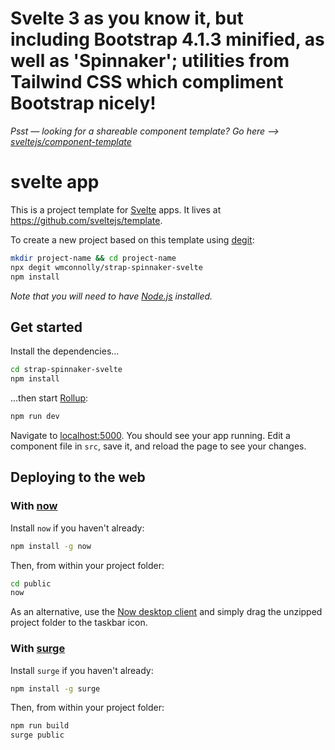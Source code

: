 # Svelte 3 as you know it, but including Bootstrap 4.1.3 minified, as well as 'Spinnaker'; utilities from Tailwind CSS which compliment Bootstrap nicely!

*Psst — looking for a shareable component template? Go here --> [sveltejs/component-template](https://github.com/sveltejs/component-template)*


# svelte app

This is a project template for [Svelte](https://svelte.dev) apps. It lives at https://github.com/sveltejs/template.

To create a new project based on this template using [degit](https://github.com/Rich-Harris/degit):

```bash
mkdir project-name && cd project-name
npx degit wmconnolly/strap-spinnaker-svelte
npm install
```

*Note that you will need to have [Node.js](https://nodejs.org) installed.*


## Get started

Install the dependencies...

```bash
cd strap-spinnaker-svelte
npm install
```

...then start [Rollup](https://rollupjs.org):

```bash
npm run dev
```

Navigate to [localhost:5000](http://localhost:5000). You should see your app running. Edit a component file in `src`, save it, and reload the page to see your changes.


## Deploying to the web

### With [now](https://zeit.co/now)

Install `now` if you haven't already:

```bash
npm install -g now
```

Then, from within your project folder:

```bash
cd public
now
```

As an alternative, use the [Now desktop client](https://zeit.co/download) and simply drag the unzipped project folder to the taskbar icon.

### With [surge](https://surge.sh/)

Install `surge` if you haven't already:

```bash
npm install -g surge
```

Then, from within your project folder:

```bash
npm run build
surge public
```

